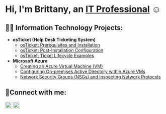 <h1>Hi, I'm Brittany, an <a href="https://www.linkedin.com/in/bnalexander31/">IT Professional</a> ☺</h1>

<h2>👨‍💻 Information Technology Projects:</h2>

- <b>osTicket (Help Desk Ticketing System)</b>
  - [osTicket: Prerequisites and Installation](https://github.com/brittanynalexander/osticket-prereqs-install)
  - [osTicket: Post-Installation Configuration](https://github.com/brittanynalexander/post-install-config)
  - [osTicket: Ticket Lifecycle Examples](https://github.com/brittanynalexander/ticket-lifecycle)
- <b>Microsoft Azure</b>
  - [Creating an Azure Virtual Machine (VM)](https://github.com/brittanynalexander/Azure-VMs)
  - [Configuring On-premises Active Directory within Azure VMs](https://github.com/joshmadakorcc/configure-ad)
  - [Network Security Groups (NSGs) and Inspecting Network Protocols](https://github.com/joshmadakorcc/azure-network-protocols)
  

<h2>🤳Connect with me:</h2>

[<img align="left" alt="Brittany | LinkedIn" width="22px" src="https://cdn.jsdelivr.net/npm/simple-icons@v3/icons/linkedin.svg" />][linkedin]
[<img align="left" alt="Brittany | Instagram" width="22px" src="https://cdn.jsdelivr.net/npm/simple-icons@v3/icons/instagram.svg" />][instagram]

[linkedin]: https://www.linkedin.com/in/bnalexander31/
[instagram]: https://www.instagram.com/brittanynadege/

